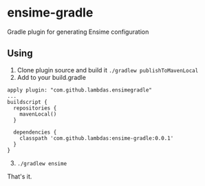 # ensime-gradle
Gradle plugin for generating Ensime configuration

## Using

1. Clone plugin source and build it `./gradlew publishToMavenLocal`
2. Add to your build.gradle
```
apply plugin: "com.github.lambdas.ensimegradle"
...
buildscript {
  repositories {
    mavenLocal()
  }
  
  dependencies {
    classpath 'com.github.lambdas:ensime-gradle:0.0.1'
  }
}
```
3. `./gradlew ensime`

That's it.
